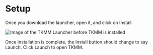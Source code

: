 # Setup

Once you download the launcher, open it, and click on Install. 


![Image of the TKMM Launcher before TKMM is installed](/Tkmm-Wiki/wwwroot/images/Setup_01_Launcher.png)

Once installation is complete, the Install button should change to say Launch. Click Launch to open TKMM.